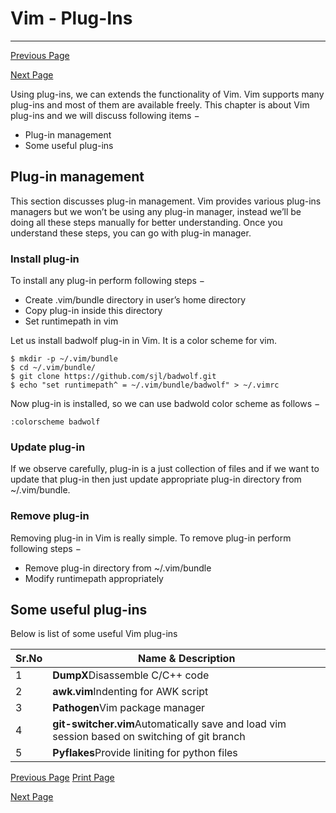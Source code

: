 # Vim - Plug-Ins

------



[ Previous Page](https://www.tutorialspoint.com/vim/vim_diff.htm)

[Next Page ](https://www.tutorialspoint.com/vim/vim_using_vim_as_ide.htm)

Using plug-ins, we can extends the functionality of Vim. Vim supports many plug-ins and most of them are available freely. This chapter is about Vim plug-ins and we will discuss following items −

- Plug-in management
- Some useful plug-ins

## Plug-in management

This section discusses plug-in management. Vim provides various plug-ins managers but we won’t be using any plug-in manager, instead we’ll be doing all these steps manually for better understanding. Once you understand these steps, you can go with plug-in manager.

### Install plug-in

To install any plug-in perform following steps −

- Create .vim/bundle directory in user’s home directory
- Copy plug-in inside this directory
- Set runtimepath in vim

Let us install badwolf plug-in in Vim. It is a color scheme for vim.

```
$ mkdir -p ~/.vim/bundle 
$ cd ~/.vim/bundle/ 
$ git clone https://github.com/sjl/badwolf.git 
$ echo "set runtimepath^ = ~/.vim/bundle/badwolf" > ~/.vimrc
```

Now plug-in is installed, so we can use badwold color scheme as follows −

```
:colorscheme badwolf
```

### Update plug-in

If we observe carefully, plug-in is a just collection of files and if we want to update that plug-in then just update appropriate plug-in directory from ~/.vim/bundle.

### Remove plug-in

Removing plug-in in Vim is really simple. To remove plug-in perform following steps −

- Remove plug-in directory from ~/.vim/bundle
- Modify runtimepath appropriately

## Some useful plug-ins

Below is list of some useful Vim plug-ins

| Sr.No | Name & Description                                           |
| ----- | ------------------------------------------------------------ |
| 1     | **DumpX**Disassemble C/C++ code                              |
| 2     | **awk.vim**Indenting for AWK script                          |
| 3     | **Pathogen**Vim package manager                              |
| 4     | **git-switcher.vim**Automatically save and load vim session based on switching of git branch |
| 5     | **Pyflakes**Provide liniting for python files                |

[ Previous Page](https://www.tutorialspoint.com/vim/vim_diff.htm) [ Print Page](javascript:printPage();)

[Next Page ](https://www.tutorialspoint.com/vim/vim_using_vim_as_ide.htm)
